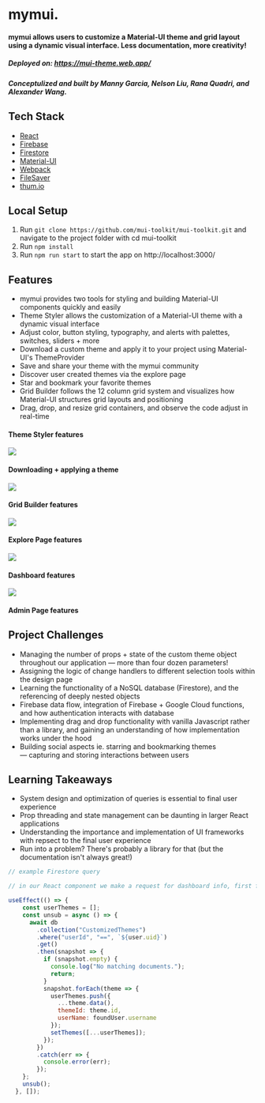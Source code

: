 # mymui. 

#### mymui allows users to customize a Material-UI theme and grid layout using a dynamic visual interface. Less documentation, more creativity! 
##### Deployed on: https://mui-theme.web.app/
##### Conceptulized and built by Manny Garcia, Nelson Liu, Rana Quadri, and Alexander Wang.

## Tech Stack
- [React](https://facebook.github.io/react/)
- [Firebase](https://firebase.google.com/)
- [Firestore](https://firebase.google.com/docs/firestore)
- [Material-UI](https://material-ui.com/)
- [Webpack](https://webpack.js.org/)
- [FileSaver](https://www.npmjs.com/package/file-saver)
- [thum.io](https://www.thum.io/)

## Local Setup

1. Run `git clone https://github.com/mui-toolkit/mui-toolkit.git` and navigate to the project folder with cd mui-toolkit
2. Run `npm install`
3. Run `npm run start` to start the app on http://localhost:3000/

## Features
- mymui provides two tools for styling and building Material-UI components quickly and easily
- Theme Styler allows the customization of a Material-UI theme with a dynamic visual interface
- Adjust color, button styling, typography, and alerts with palettes, switches, sliders + more
- Download a custom theme and apply it to your project using Material-UI's ThemeProvider
- Save and share your theme with the mymui community
- Discover user created themes via the explore page
- Star and bookmark your favorite themes
- Grid Builder follows the 12 column grid system and visualizes how Material-UI structures grid layouts and positioning
- Drag, drop, and resize grid containers, and observe the code adjust in real-time

#### Theme Styler features
![](https://media.giphy.com/media/Quyq8vrg08lNK9oKuu/giphy.gif)

#### Downloading + applying a theme
![](https://media.giphy.com/media/H6Q07q2pg6wJiekq5L/giphy.gif)

#### Grid Builder features
![](https://media.giphy.com/media/ZB2YL1oD16MjnVXOC9/giphy.gif)

#### Explore Page features
![](https://media.giphy.com/media/YRmrGM9IcowfvqUF3d/giphy.gif)

#### Dashboard features
![](https://media.giphy.com/media/f3e1HZ64ZtjzKMgPjJ/giphy.gif)

#### Admin Page features


## Project Challenges
- Managing the number of props + state of the custom theme object throughout our application — more than four dozen parameters! 
- Assigning the logic of change handlers to different selection tools within the design page
- Learning the functionality of a NoSQL database (Firestore), and the referencing of deeply nested objects
- Firebase data flow, integration of Firebase + Google Cloud functions, and how authentication interacts with database
- Implementing drag and drop functionality with vanilla Javascript rather than a library, and gaining an understanding of how implementation works under the hood
- Building social aspects ie. starring and bookmarking themes — capturing and storing interactions between users 

## Learning Takeaways
- System design and optimization of queries is essential to final user experience
- Prop threading and state management can be daunting in larger React applications
- Understanding the importance and implementation of UI frameworks with repsect to the final user experience
- Run into a problem? There's probably a library for that (but the documentation isn't always great!)

```javascript 
// example Firestore query

// in our React component we make a request for dashboard info, first finding the user and their associated themes, then subsequently making a call for each theme associated with the user.

useEffect(() => {
    const userThemes = [];
    const unsub = async () => {
      await db
        .collection("CustomizedThemes")
        .where("userId", "==", `${user.uid}`)
        .get()
        .then(snapshot => {
          if (snapshot.empty) {
            console.log("No matching documents.");
            return;
          }
          snapshot.forEach(theme => {
            userThemes.push({
              ...theme.data(),
              themeId: theme.id,
              userName: foundUser.username
            });
            setThemes([...userThemes]);
          });
        })
        .catch(err => {
          console.error(err);
        });
    };
    unsub();
  }, []);
```
